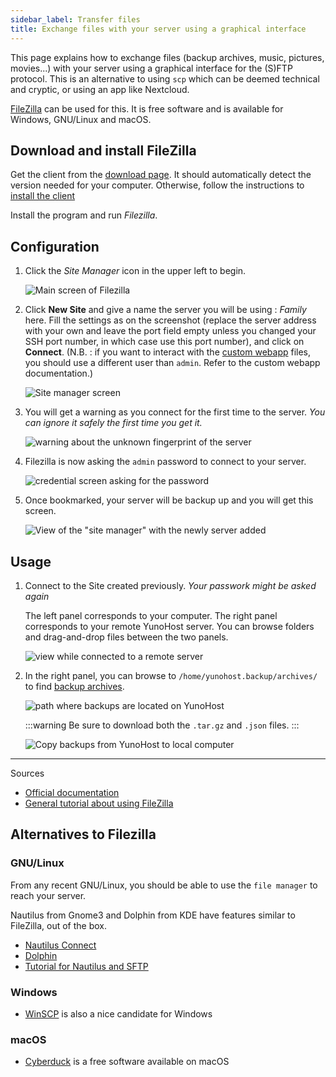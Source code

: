 ```yaml
---
sidebar_label: Transfer files
title: Exchange files with your server using a graphical interface
---
```


This page explains how to exchange files (backup archives, music, pictures, movies...) with your server using a graphical interface for the (S)FTP protocol. This is an alternative to using `scp` which can be deemed technical and cryptic, or using an app like Nextcloud.

[FileZilla](https://filezilla-project.org/) can be used for this. It is free software and is available for Windows, GNU/Linux and macOS.

## Download and install FileZilla

Get the client from the [download page](https://filezilla-project.org/download.php?type=client). It should automatically detect the version needed for your computer. Otherwise, follow the instructions to [install the client](https://wiki.filezilla-project.org/Client_Installation)

Install the program and run *Filezilla*.

## Configuration

1. Click the *Site Manager* icon in the upper left to begin.

   ![Main screen of Filezilla](/img/filezilla_1.png)

2. Click **New Site** and give a name the server you will be using : *Family* here. Fill the settings as on the screenshot (replace the server address with your own and leave the port field empty unless you changed your SSH port number, in which case use this port number), and click on **Connect**. (N.B. : if you want to interact with the [custom webapp](https://github.com/YunoHost-Apps/my_webapp_ynh) files, you should use a different user than `admin`. Refer to the custom webapp documentation.)

   ![Site manager screen](/img/filezilla_2.png)

3. You will get a warning as you connect for the first time to the server. *You can ignore it safely the first time you get it.*

   ![warning about the unknown fingerprint of the server](/img/filezilla_3.png)

4. Filezilla is now asking the `admin` password to connect to your server.

   ![credential screen asking for the password](/img/filezilla_4.png)

5. Once bookmarked, your server will be backup up and you will get this screen.

   ![View of the "site manager" with the newly server added](/img/filezilla_5.png)

## Usage

1. Connect to the Site created previously. *Your passwork might be asked again*

   The left panel corresponds to your computer. The right panel corresponds to your remote YunoHost server. You can browse folders and drag-and-drop files between the two panels.

   ![view while connected to a remote server](/img/filezilla_6.png)

2. In the right panel, you can browse to `/home/yunohost.backup/archives/` to find [backup archives](/administer/backups/).

   ![path where backups are located on YunoHost](/img/filezilla_7.png)

   :::warning
   <FAIcon icon="fa-cloud-download"/> Be sure to download both the `.tar.gz` and `.json` files.
   :::

   ![Copy backups from YunoHost to local computer](/img/filezilla_8.png)

---

Sources

- [Official documentation](https://wiki.filezilla-project.org/FileZilla_Client_Tutorial_(en))
- [General tutorial about using FileZilla](https://www.rc.fas.harvard.edu/resources/documentation/sftp-file-transfer/)

## Alternatives to Filezilla

### GNU/Linux

From any recent GNU/Linux, you should be able to use the `file manager` to reach your server.

Nautilus from Gnome3 and Dolphin from KDE have features similar to FileZilla, out of the box.

- [Nautilus Connect](https://help.gnome.org/users/gnome-help/stable/nautilus-connect.html.en)
- [Dolphin](https://docs.kde.org/stable5/en/dolphin/dolphin/location-bar.html#location-bar-editable-kioslaves)
- [Tutorial for Nautilus and SFTP](https://www.techrepublic.com/article/how-to-use-linux-file-manager-to-connect-to-an-sftp-server/)

### Windows

- [WinSCP](https://winscp.net/) is also a nice candidate for Windows

### macOS

- [Cyberduck](https://cyberduck.io/) is a free software available on macOS
